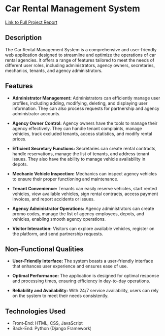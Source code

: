 # Car Rental Management System

[Link to Full Project Report](https://github.com/Napi55/Rent4You/files/12242426/PFEL.Rapport.FINAL.pdf)

## Description

The Car Rental Management System is a comprehensive and user-friendly web application designed to streamline and optimize the operations of car rental agencies. It offers a range of features tailored to meet the needs of different user roles, including administrators, agency owners, secretaries, mechanics, tenants, and agency administrators.

## Features

- **Administrator Management:** Administrators can efficiently manage user profiles, including adding, modifying, deleting, and displaying user information. They can also process requests for partnership and agency administrator accounts.

- **Agency Owner Control:** Agency owners have the tools to manage their agency effectively. They can handle tenant complaints, manage vehicles, track excluded tenants, access statistics, and modify rental prices.

- **Efficient Secretary Functions:** Secretaries can create rental contracts, handle reservations, manage the list of tenants, and address tenant issues. They also have the ability to manage vehicle availability in depots.

- **Mechanic Vehicle Inspection:** Mechanics can inspect agency vehicles to ensure their proper functioning and maintenance.

- **Tenant Convenience:** Tenants can easily reserve vehicles, start rented vehicles, view available vehicles, sign rental contracts, access payment invoices, and report accidents or issues.

- **Agency Administrator Operations:** Agency administrators can create promo codes, manage the list of agency employees, depots, and vehicles, enabling smooth agency operations.

- **Visitor Interaction:** Visitors can explore available vehicles, register on the platform, and send partnership requests.

## Non-Functional Qualities

- **User-Friendly Interface:** The system boasts a user-friendly interface that enhances user experience and ensures ease of use.

- **Optimal Performance:** The application is designed for optimal response and processing times, ensuring efficiency in day-to-day operations.

- **Reliability and Availability:** With 24/7 service availability, users can rely on the system to meet their needs consistently.

## Technologies Used

- Front-End: HTML, CSS, JavaScript
- Back-End: Python (Django Framework)
